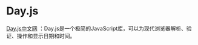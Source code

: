 # Day.js

[Day.js中文网](https://dayjs.fenxianglu.cn/) ：Day.js是一个极简的JavaScript库，可以为现代浏览器解析、验证、操作和显示日期和时间。
